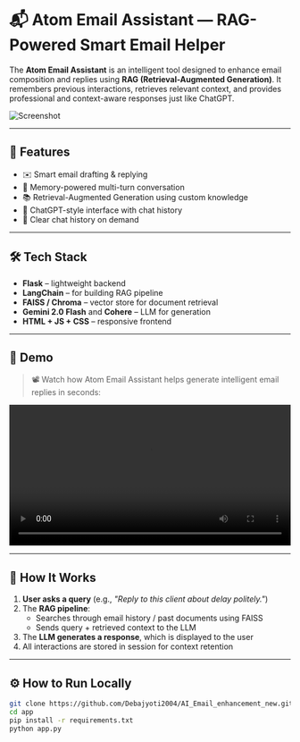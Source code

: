 
# 📬 Atom Email Assistant — RAG-Powered Smart Email Helper

The **Atom Email Assistant** is an intelligent tool designed to enhance email composition and replies using **RAG (Retrieval-Augmented Generation)**. It remembers previous interactions, retrieves relevant context, and provides professional and context-aware responses just like ChatGPT.

![Screenshot](https://github.com/user-attachments/assets/058ce723-6c04-4482-ad8a-0ae8436a0d59)

---

## 🚀 Features

- ✉️ Smart email drafting & replying  
- 🧠 Memory-powered multi-turn conversation  
- 📚 Retrieval-Augmented Generation using custom knowledge  
- 💬 ChatGPT-style interface with chat history  
- 🧹 Clear chat history on demand  

---

## 🛠️ Tech Stack

- **Flask** – lightweight backend  
- **LangChain** – for building RAG pipeline  
- **FAISS / Chroma** – vector store for document retrieval  
- **Gemini 2.0 Flash** and **Cohere** – LLM for generation  
- **HTML + JS + CSS** – responsive frontend  

---

## 🎥 Demo

> 📽️ Watch how Atom Email Assistant helps generate intelligent email replies in seconds:

<video width="100%" controls>
  <source src="https://github.com/user-attachments/assets/e044f8de-59cc-4c61-90fc-6dd83c1a39e9">
  Your browser does not support the video tag.
</video>

---

## 🧠 How It Works

1. **User asks a query** (e.g., _"Reply to this client about delay politely."_)  
2. The **RAG pipeline**:  
   - Searches through email history / past documents using FAISS  
   - Sends query + retrieved context to the LLM  
3. The **LLM generates a response**, which is displayed to the user  
4. All interactions are stored in session for context retention  

---

## ⚙️ How to Run Locally

```bash
git clone https://github.com/Debajyoti2004/AI_Email_enhancement_new.git
cd app
pip install -r requirements.txt
python app.py
